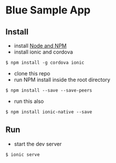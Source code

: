 # Blue Sample App

## Install
* install [Node and NPM](https://docs.npmjs.com/getting-started/installing-node)
* install ionic and cordova
```
$ npm install -g cordova ionic
```
* clone this repo
* run NPM install inside the root directory
```
$ npm install --save --save-peers
```

* run this also
```
$ npm install ionic-native --save
```

## Run
* start the dev server
```
$ ionic serve
```
